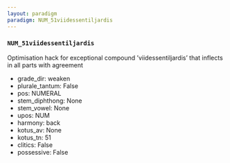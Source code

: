 ```yaml
---
layout: paradigm
paradigm: NUM_51viidessentiljardis
---
```

### ` NUM_51viidessentiljardis `

Optimisation hack for exceptional compound ’viidessentiljardis’ that inflects in all parts with agreement
* grade_dir: weaken
* plurale_tantum: False
* pos: NUMERAL
* stem_diphthong: None
* stem_vowel: None
* upos: NUM
* harmony: back
* kotus_av: None
* kotus_tn: 51
* clitics: False
* possessive: False
